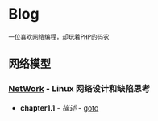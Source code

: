 # Blog
```
一位喜欢网络编程，却玩着PHP的码农
```

## 网络模型
### [NetWork](Net) - Linux 网络设计和缺陷思考
* **chapter1.1** - *描述* - [goto](url)


